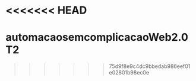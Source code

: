 <<<<<<< HEAD
=======
# automacaosemcomplicacaoWeb2.0T2
>>>>>>> 75d9f8e9c4dc9bbedab986eef01e02801b98ec0e
